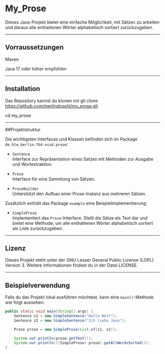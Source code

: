 # My_Prose

Dieses Java-Projekt bietet eine einfache Möglichkeit, mit Sätzen zu arbeiten und daraus alle enthaltenen Wörter alphabetisch sortiert zurückzugeben.

_______________

## Vorraussetzungen

Maven

Java 17 oder höher empfohlen

__________________

## Installation

Das Repository kannst du klonen mit 
git clone https://github.com/merlindcpohl/my_prose.git

cd my_prose

__________________

##Projektstruktur

Die wichtigsten Interfaces und Klassen befinden sich im Package `de.htw_berlin.fb4.ossd.prose`:

- `Sentence`  
  Interface zur Repräsentation eines Satzes mit Methoden zur Ausgabe und Wortextraktion.

- `Prose`  
  Interface für eine Sammlung von Sätzen.

- `ProseBuilder`  
  Unterstützt den Aufbau einer Prose-Instanz aus mehreren Sätzen.

Zusätzlich enthält das Package `example` eine Beispielimplementierung:

- `SimpleProse`  
  Implementiert das `Prose`-Interface. Stellt die Sätze als Text dar und bietet eine Methode, um alle enthaltenen Wörter alphabetisch sortiert als Liste zurückzugeben.

_________________

## Lizenz

Dieses Projekt steht unter der GNU Lesser General Public License (LGPL) Version 3. Weitere Informationen findest du in der Datei LICENSE.

__________________

## Beispielverwendung

Falls du das Projekt lokal ausführen möchtest, kann eine `main()`-Methode wie folgt aussehen:

```java
public static void main(String[] args) {
    Sentence s1 = new SimpleSentence("Hallo Welt");
    Sentence s2 = new SimpleSentence("Ich liebe Java");

    Prose prose = new SimpleProse(List.of(s1, s2));

    System.out.println(prose.getText());
    System.out.println(((SimpleProse) prose).getAllWordsSorted());
}



